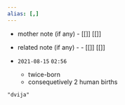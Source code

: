 ```yaml
---
alias: [,]
---
```

- mother note (if any)
		- [[]] [[]]
- related note (if any) -
		- [[]] [[]]


- `2021-08-15`  `02:56`
	- twice-born
	- consequetively 2 human births

```query
"dvija"
```
